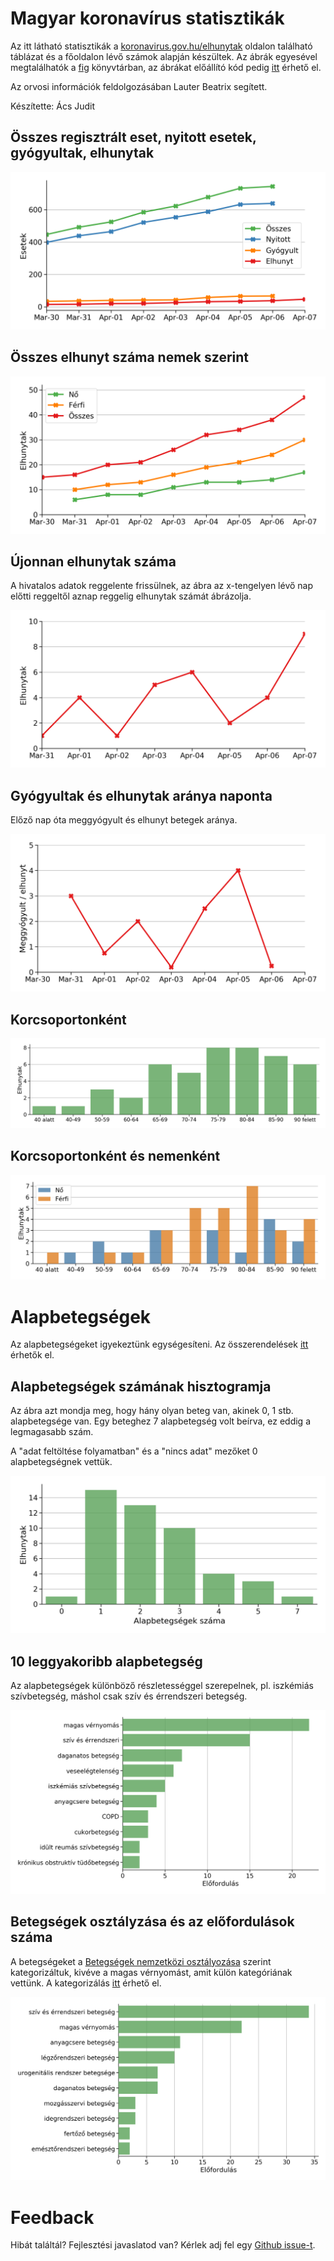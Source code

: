 # Magyar koronavírus statisztikák

Az itt látható statisztikák a [koronavirus.gov.hu/elhunytak](https://koronavirus.gov.hu/elhunytak) oldalon található táblázat és a főoldalon lévő számok alapján készültek.
Az ábrák egyesével megtalálhatók a [fig](fig) könyvtárban, az ábrákat előállító kód pedig [itt](hungary_analysis.ipynb) érhető el.

Az orvosi információk feldolgozásában Lauter Beatrix segített.

Készítette: Ács Judit

## Összes regisztrált eset, nyitott esetek, gyógyultak, elhunytak

![All cases](fig/line_all.png)

## Összes elhunyt száma nemek szerint

![Death count](fig/line_death_count.png)

## Újonnan elhunytak száma

A hivatalos adatok reggelente frissülnek, az ábra az x-tengelyen lévő nap előtti reggeltől aznap reggelig elhunytak számát ábrázolja.

![New death count](fig/line_new_deaths.png)

## Gyógyultak és elhunytak aránya naponta

Előző nap óta meggyógyult és elhunyt betegek aránya.

![Recovery-per-death](fig/line_recovered_per_death.png)

## Korcsoportonként

![By age group](fig/bar_death_by_age_group.png)

## Korcsoportonként és nemenként

![By age group](fig/bar_death_by_age_group_and_gender.png)

# Alapbetegségek

Az alapbetegségeket igyekeztünk egységesíteni.
Az összerendelések [itt](name_mapping.tsv) érhetők el.

## Alapbetegségek számának hisztogramja

Az ábra azt mondja meg, hogy hány olyan beteg van, akinek 0, 1 stb. alapbetegsége van.
Egy beteghez 7 alapbetegség volt beírva, ez eddig a legmagasabb szám.

A "adat feltöltése folyamatban" és a "nincs adat" mezőket 0 alapbetegségnek vettük.

![Condition count histogram](fig/condition_histogram.png)

## 10 leggyakoribb alapbetegség

Az alapbetegségek különböző részletességgel szerepelnek, pl. iszkémiás szívbetegség, máshol csak szív és érrendszeri betegség.

![10 most common disease](fig/bar_most_common_diseases.png)

## Betegségek osztályzása és az előfordulások száma

A betegségeket a [Betegségek nemzetközi osztályozása](https://hu.wikipedia.org/wiki/Betegs%C3%A9gek_nemzetk%C3%B6zi_oszt%C3%A1lyoz%C3%A1sa) szerint kategorizáltuk, kivéve a magas vérnyomást, amit külön kategóriának vettünk.
A kategorizálás [itt](categories.tsv) érhető el.

![Disease category](fig/bar_icd.png)

# Feedback

Hibát találtál? Fejlesztési javaslatod van? Kérlek adj fel egy [Github issue-t](https://github.com/juditacs/koronavirus/issues).

